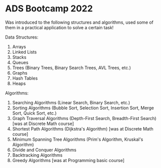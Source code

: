 # ADS Bootcamp 2022
Was introduced to the following structures and algorithms, used some of them in a practical application to solve a certain task!

Data Structures:

1) Arrays
2) Linked Lists
3) Stacks
4) Queues
5) Trees (Binary Trees, Binary Search Trees, AVL Trees, etc.)
6) Graphs
7) Hash Tables
8) Heaps

Algorithms:

1) Searching Algorithms (Linear Search, Binary Search, etc.)
2) Sorting Algorithms (Bubble Sort, Selection Sort, Insertion Sort, Merge Sort, Quick Sort, etc.)
3) Graph Traversal Algorithms (Depth-First Search, Breadth-First Search) [was at Discrete Math course]
4) Shortest Path Algorithms (Dijkstra's Algorithm) [was at Discrete Math course]
5) Minimum Spanning Tree Algorithms (Prim's Algorithm, Kruskal's Algorithm) 
6) Divide and Conquer Algorithms
7) Backtracking Algorithms
8) Greedy Algorithms [was at Programming basic course]
